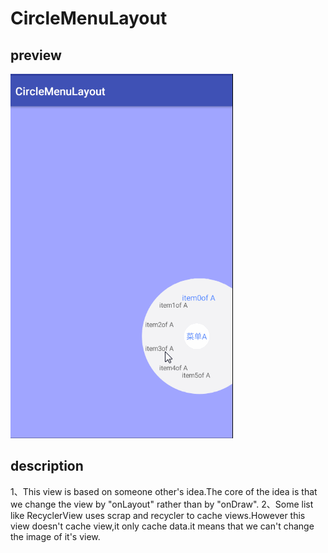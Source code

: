 # CircleMenuLayout
## preview
![Rendering](https://github.com/tangxianqiang/CircleMenuLayout/blob/master/gifs/circle_menu.gif)  
## description
1、This view is based on someone other's idea.The core of the idea is that we change the view by "onLayout" rather than by "onDraw".
2、Some list like RecyclerView uses scrap and recycler to cache views.However this view doesn't cache view,it only cache data.it means that we can't change the image of it's view.
   
